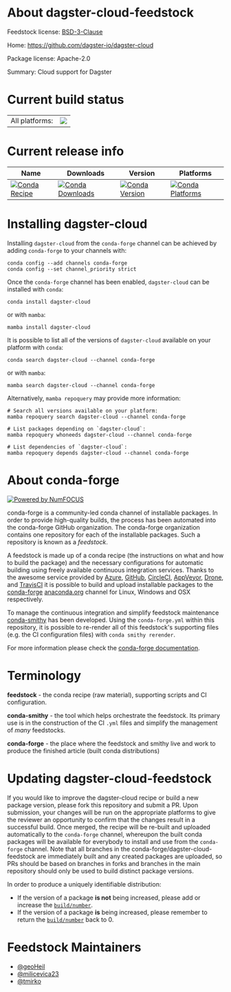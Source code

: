 About dagster-cloud-feedstock
=============================

Feedstock license: [BSD-3-Clause](https://github.com/conda-forge/dagster-cloud-feedstock/blob/main/LICENSE.txt)

Home: https://github.com/dagster-io/dagster-cloud

Package license: Apache-2.0

Summary: Cloud support for Dagster

Current build status
====================


<table><tr><td>All platforms:</td>
    <td>
      <a href="https://dev.azure.com/conda-forge/feedstock-builds/_build/latest?definitionId=22688&branchName=main">
        <img src="https://dev.azure.com/conda-forge/feedstock-builds/_apis/build/status/dagster-cloud-feedstock?branchName=main">
      </a>
    </td>
  </tr>
</table>

Current release info
====================

| Name | Downloads | Version | Platforms |
| --- | --- | --- | --- |
| [![Conda Recipe](https://img.shields.io/badge/recipe-dagster--cloud-green.svg)](https://anaconda.org/conda-forge/dagster-cloud) | [![Conda Downloads](https://img.shields.io/conda/dn/conda-forge/dagster-cloud.svg)](https://anaconda.org/conda-forge/dagster-cloud) | [![Conda Version](https://img.shields.io/conda/vn/conda-forge/dagster-cloud.svg)](https://anaconda.org/conda-forge/dagster-cloud) | [![Conda Platforms](https://img.shields.io/conda/pn/conda-forge/dagster-cloud.svg)](https://anaconda.org/conda-forge/dagster-cloud) |

Installing dagster-cloud
========================

Installing `dagster-cloud` from the `conda-forge` channel can be achieved by adding `conda-forge` to your channels with:

```
conda config --add channels conda-forge
conda config --set channel_priority strict
```

Once the `conda-forge` channel has been enabled, `dagster-cloud` can be installed with `conda`:

```
conda install dagster-cloud
```

or with `mamba`:

```
mamba install dagster-cloud
```

It is possible to list all of the versions of `dagster-cloud` available on your platform with `conda`:

```
conda search dagster-cloud --channel conda-forge
```

or with `mamba`:

```
mamba search dagster-cloud --channel conda-forge
```

Alternatively, `mamba repoquery` may provide more information:

```
# Search all versions available on your platform:
mamba repoquery search dagster-cloud --channel conda-forge

# List packages depending on `dagster-cloud`:
mamba repoquery whoneeds dagster-cloud --channel conda-forge

# List dependencies of `dagster-cloud`:
mamba repoquery depends dagster-cloud --channel conda-forge
```


About conda-forge
=================

[![Powered by
NumFOCUS](https://img.shields.io/badge/powered%20by-NumFOCUS-orange.svg?style=flat&colorA=E1523D&colorB=007D8A)](https://numfocus.org)

conda-forge is a community-led conda channel of installable packages.
In order to provide high-quality builds, the process has been automated into the
conda-forge GitHub organization. The conda-forge organization contains one repository
for each of the installable packages. Such a repository is known as a *feedstock*.

A feedstock is made up of a conda recipe (the instructions on what and how to build
the package) and the necessary configurations for automatic building using freely
available continuous integration services. Thanks to the awesome service provided by
[Azure](https://azure.microsoft.com/en-us/services/devops/), [GitHub](https://github.com/),
[CircleCI](https://circleci.com/), [AppVeyor](https://www.appveyor.com/),
[Drone](https://cloud.drone.io/welcome), and [TravisCI](https://travis-ci.com/)
it is possible to build and upload installable packages to the
[conda-forge](https://anaconda.org/conda-forge) [anaconda.org](https://anaconda.org/)
channel for Linux, Windows and OSX respectively.

To manage the continuous integration and simplify feedstock maintenance
[conda-smithy](https://github.com/conda-forge/conda-smithy) has been developed.
Using the ``conda-forge.yml`` within this repository, it is possible to re-render all of
this feedstock's supporting files (e.g. the CI configuration files) with ``conda smithy rerender``.

For more information please check the [conda-forge documentation](https://conda-forge.org/docs/).

Terminology
===========

**feedstock** - the conda recipe (raw material), supporting scripts and CI configuration.

**conda-smithy** - the tool which helps orchestrate the feedstock.
                   Its primary use is in the construction of the CI ``.yml`` files
                   and simplify the management of *many* feedstocks.

**conda-forge** - the place where the feedstock and smithy live and work to
                  produce the finished article (built conda distributions)


Updating dagster-cloud-feedstock
================================

If you would like to improve the dagster-cloud recipe or build a new
package version, please fork this repository and submit a PR. Upon submission,
your changes will be run on the appropriate platforms to give the reviewer an
opportunity to confirm that the changes result in a successful build. Once
merged, the recipe will be re-built and uploaded automatically to the
`conda-forge` channel, whereupon the built conda packages will be available for
everybody to install and use from the `conda-forge` channel.
Note that all branches in the conda-forge/dagster-cloud-feedstock are
immediately built and any created packages are uploaded, so PRs should be based
on branches in forks and branches in the main repository should only be used to
build distinct package versions.

In order to produce a uniquely identifiable distribution:
 * If the version of a package **is not** being increased, please add or increase
   the [``build/number``](https://docs.conda.io/projects/conda-build/en/latest/resources/define-metadata.html#build-number-and-string).
 * If the version of a package **is** being increased, please remember to return
   the [``build/number``](https://docs.conda.io/projects/conda-build/en/latest/resources/define-metadata.html#build-number-and-string)
   back to 0.

Feedstock Maintainers
=====================

* [@geoHeil](https://github.com/geoHeil/)
* [@milicevica23](https://github.com/milicevica23/)
* [@tmirko](https://github.com/tmirko/)

